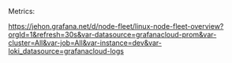 Metrics:

https://jehon.grafana.net/d/node-fleet/linux-node-fleet-overview?orgId=1&refresh=30s&var-datasource=grafanacloud-prom&var-cluster=All&var-job=All&var-instance=dev&var-loki_datasource=grafanacloud-logs
